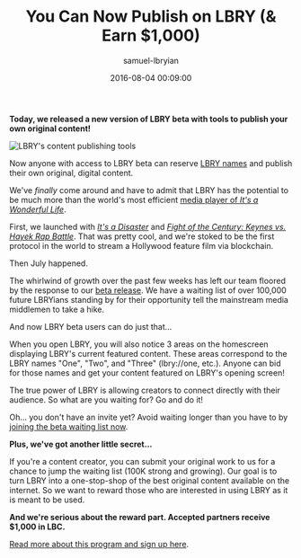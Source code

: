 ﻿---
author: samuel-lbryian
title: 'You Can Now Publish on LBRY (& Earn $1,000)'
date: '2016-08-04 00:09:00'
---

**Today, we released a new version of LBRY beta with tools to publish your own original content!**

![LBRY's content publishing tools](/img/news/publish.png)

Now anyone with access to LBRY beta can reserve [LBRY names](https://lbry.io/what#naming) and publish their own original, digital content.

We've *finally* come around and have to admit that LBRY has the potential to be much more than the world's most efficient [media player of *It's a Wonderful Life*](https://lbry.io/news/our-christmas-surprise).

First, we launched with [*It's a Disaster*](lbry://itsadisaster) and [*Fight of the Century: Keynes vs. Hayek Rap Battle*](lbry://keynesvhayek). That was pretty cool, and we're stoked to be the first protocol in the world to stream a Hollywood feature film via blockchain.

Then July happened.

The whirlwind of growth over the past few weeks has left our team floored by the response to our [beta release](https://lbry.io/news/beta-live-declare-independence-big-media). We have a waiting list of over 100,000 future LBRYians standing by for their opportunity tell the mainstream media middlemen to take a hike.

And now LBRY beta users can do just that...

When you open LBRY, you will also notice 3 areas on the homescreen displaying LBRY's current featured content. These areas correspond to the LBRY names "One", "Two", and "Three" (lbry://one, etc.). Anyone can bid for those names and get your content featured on LBRY's opening screen!

The true power of LBRY is allowing creators to connect directly with their audience. So what are you waiting for? Go and do it!

Oh... you don't have an invite yet? Avoid waiting longer than you have to by [joining the beta waiting list now](https://lbry.io/get).

**Plus, we've got another little secret...**

If you're a content creator, you can submit your original work to us for a chance to jump the waiting list (100K strong and growing). Our goal is to turn LBRY into a one-stop-shop of the best original content available on the internet. So we want to reward those who are interested in using LBRY as it is meant to be used.

**And we're serious about the reward part. Accepted partners receive $1,000 in LBC.**

[Read more about this program and sign up here](https://lbry.io/publish).
